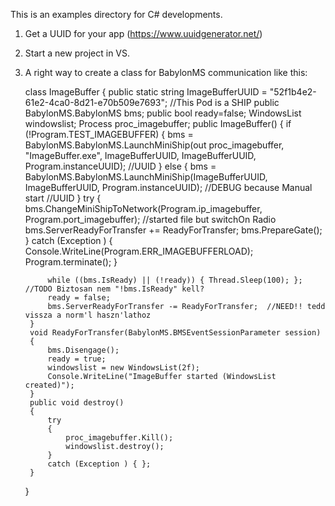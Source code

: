 This is an examples directory for C# developments.


1. Get a UUID for your app (https://www.uuidgenerator.net/)

2. Start a new project in VS.
3. A right way to create a class for BabylonMS communication like this:

	class ImageBuffer
    {
        public static string ImageBufferUUID = "52f1b4e2-61e2-4ca0-8d21-e70b509e7693";  //This Pod is a SHIP
        public BabylonMS.BabylonMS bms;
        public bool ready=false;
        WindowsList windowslist;
        Process proc_imagebuffer;
        public ImageBuffer()
        {
            if (!Program.TEST_IMAGEBUFFER)
            {
                bms = BabylonMS.BabylonMS.LaunchMiniShip(out proc_imagebuffer, "ImageBuffer.exe", ImageBufferUUID, ImageBufferUUID, Program.instanceUUID); //UUID
            }
            else
            {
                bms = BabylonMS.BabylonMS.LaunchMiniShip(ImageBufferUUID, ImageBufferUUID, Program.instanceUUID); //DEBUG because Manual start //UUID
            }
            try
            {
                bms.ChangeMiniShipToNetwork(Program.ip_imagebuffer, Program.port_imagebuffer); //started file but switchOn Radio
                bms.ServerReadyForTransfer += ReadyForTransfer;
                bms.PrepareGate();
            }
            catch (Exception ) {
                Console.WriteLine(Program.ERR_IMAGEBUFFERLOAD);
                Program.terminate();
            }

            while ((bms.IsReady) || (!ready)) { Thread.Sleep(100); }; //TODO Biztosan nem "!bms.IsReady" kell?
            ready = false;
            bms.ServerReadyForTransfer -= ReadyForTransfer;  //NEED!! tedd vissza a norm'l haszn'lathoz            
        }
        void ReadyForTransfer(BabylonMS.BMSEventSessionParameter session)
        {
            bms.Disengage();
            ready = true;
            windowslist = new WindowsList(2f);
            Console.WriteLine("ImageBuffer started (WindowsList created)");
        }
        public void destroy()
        {
            try
            {
                proc_imagebuffer.Kill();
                windowslist.destroy();
            }
            catch (Exception ) { };
        }
    }	

